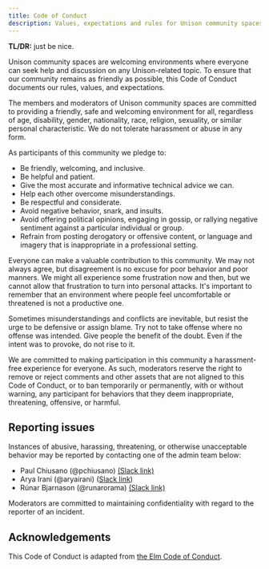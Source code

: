 ```yaml
---
title: Code of Conduct
description: Values, expectations and rules for Unison community spaces
---
```


**TL/DR:** just be nice.

Unison community spaces are welcoming environments where everyone can seek help and discussion on any Unison-related topic. To ensure that our community remains as friendly as possible, this Code of Conduct documents our rules, values, and expectations.

The members and moderators of Unison community spaces are committed to providing a friendly, safe and welcoming environment for all, regardless of age, disability, gender, nationality, race, religion, sexuality, or similar personal characteristic. We do not tolerate harassment or abuse in any form.

As participants of this community we pledge to:

* Be friendly, welcoming, and inclusive.
* Be helpful and patient.
* Give the most accurate and informative technical advice we can.
* Help each other overcome misunderstandings.
* Be respectful and considerate.
* Avoid negative behavior, snark, and insults.
* Avoid offering political opinions, engaging in gossip, or rallying negative sentiment against a particular individual or group.
* Refrain from posting derogatory or offensive content, or language and imagery that is inappropriate in a professional setting.

Everyone can make a valuable contribution to this community. We may not always agree, but disagreement is no excuse for poor behavior and poor manners. We might all experience some frustration now and then, but we cannot allow that frustration to turn into personal attacks. It's important to remember that an environment where people feel uncomfortable or threatened is not a productive one.

Sometimes misunderstandings and conflicts are inevitable, but resist the urge to be defensive or assign blame. Try not to take offense where no offense was intended. Give people the benefit of the doubt. Even if the intent was to provoke, do not rise to it.

We are committed to making participation in this community a harassment-free experience for everyone. As such, moderators reserve the right to remove or reject comments and other assets that are not aligned to this Code of Conduct, or to ban temporarily or permanently, with or without warning, any participant for behaviors that they deem inappropriate, threatening, offensive, or harmful.

## Reporting issues
Instances of abusive, harassing, threatening, or otherwise unacceptable behavior may be reported by contacting one of the admin team below:

* Paul Chiusano (@pchiusano) [(Slack link)](https://unisonlanguage.slack.com/team/ULKFEUAFN)
* Arya Irani (@aryairani) ([Slack link](https://unisonlanguage.slack.com/team/ULB07G1TL))
* Rúnar Bjarnason (@runarorama) [(Slack link)](https://unisonlanguage.slack.com/team/ULMRDML5V)

Moderators are committed to maintaining confidentiality with regard to the reporter of an incident.

## Acknowledgements

This Code of Conduct is adapted from [the Elm Code of Conduct](https://github.com/elm-community/discussions/blob/master/code-of-conduct.md).
